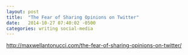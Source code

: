 ```yaml
---
layout: post
title:  "The Fear of Sharing Opinions on Twitter"
date:   2014-10-27 07:40:02 -0500
categories: writing social-media
---
```



http://maxwellantonucci.com/the-fear-of-sharing-opinions-on-twitter/